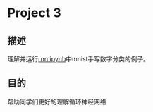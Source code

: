 # Project 3

## 描述

理解并运行[rnn.ipynb](https://github.com/saturn-lab/BDMI-2019A/blob/master/Course-Projects/rnn.ipynb)中mnist手写数字分类的例子。

## 目的

帮助同学们更好的理解循环神经网络